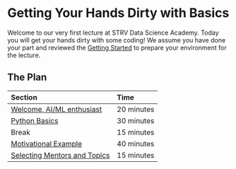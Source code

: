 # Getting Your Hands Dirty with Basics

Welcome to our very first lecture at STRV Data Science Academy. Today you will get your hands dirty with some coding! We
assume you have done your part and reviewed the [Getting Started](../00_start/intro.md) to prepare your environment for
the lecture.

## The Plan

| Section                                               | Time       |
|:------------------------------------------------------|:-----------|
| [Welcome, AI/ML enthusiast](../intro.md)              | 20 minutes |
| [Python Basics](python_basics.ipynb)                  | 30 minutes |
| Break                                                 | 15 minutes |
| [Motivational Example](motivational_example.ipynb)    | 40 minutes |
| [Selecting Mentors and Topics](selecting_topics.md)   | 15 minutes |

<!--

TODO: Add video from the lecture

## Recording from the lecture

[![Lecture Recording](http://i.imgur.com/Ot5DWAW.png)](https://youtu.be/StTqXEQ2l-Y?t=35s "Lecture Recording")

-->